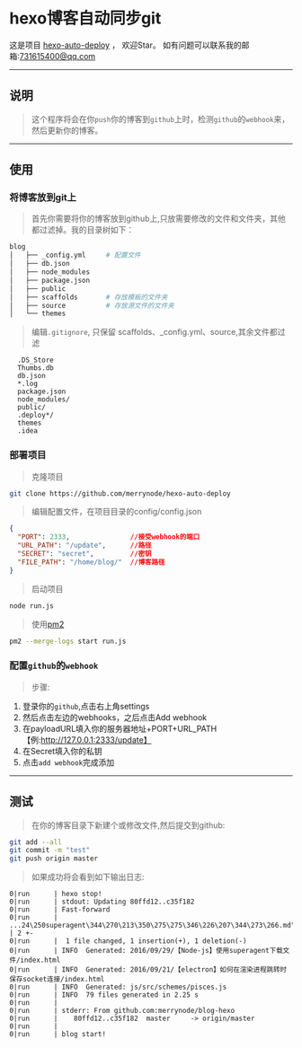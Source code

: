 # hexo博客自动同步git

这是项目 [hexo-auto-deploy](https://github.com/merrynode/hexo-auto-deploy) ，
欢迎Star。
如有问题可以联系我的邮箱:731615400@qq.com
******
## 说明

> 这个程序将会在你`push`你的博客到`github`上时，检测`github`的`webhook`来，然后更新你的博客。

******
## 使用

### 将博客放到git上
>首先你需要将你的博客放到github上,只放需要修改的文件和文件夹，其他都过滤掉。我的目录树如下：

```bash
blog
│   ├── _config.yml     # 配置文件
│   ├── db.json
│   ├── node_modules
│   ├── package.json
│   ├── public
│   ├── scaffolds       # 存放模板的文件夹
│   ├── source          # 存放源文件的文件夹
│   └── themes
```

>编辑`.gitignore`, 只保留 scaffolds、_config.yml、source,其余文件都过滤

```
  .DS_Store
  Thumbs.db
  db.json
  *.log
  package.json
  node_modules/
  public/
  .deploy*/
  themes
  .idea
```

### 部署项目

>克隆项目

```bash
git clone https://github.com/merrynode/hexo-auto-deploy
```

>编辑配置文件，在项目目录的config/config.json

```json
{
  "PORT": 2333,               //接受webhook的端口
  "URL_PATH": "/update",      //路径
  "SECRET": "secret",         //密钥
  "FILE_PATH": "/home/blog/"  //博客路径
}
```

>启动项目

```bash
node run.js
```
>使用[pm2](http://pm2.keymetrics.io/docs/usage/quick-start/)

```bash
pm2 --merge-logs start run.js
```

### 配置`github`的`webhook`

>步骤:

1. 登录你的`github`,点击右上角settings
2. 然后点击左边的webhooks，之后点击Add webhook
3. 在payloadURL填入你的服务器地址+PORT+URL_PATH 【例:http://127.0.0.1:2333/update】
4. 在Secret填入你的私钥
5. 点击`add webhook`完成添加

******
## 测试
>在你的博客目录下新建个或修改文件,然后提交到github:

```bash
git add --all
git commit -m "test"
git push origin master
```
>如果成功将会看到如下输出日志:

```
0|run      | hexo stop!
0|run      | stdout: Updating 80ffd12..c35f182
0|run      | Fast-forward
0|run      |  ...24\250superagent\344\270\213\350\275\275\346\226\207\344\273\266.md" | 2 +-
0|run      |  1 file changed, 1 insertion(+), 1 deletion(-)
0|run      | INFO  Generated: 2016/09/29/【Node-js】使用superagent下载文件/index.html
0|run      | INFO  Generated: 2016/09/21/【electron】如何在渲染进程跳转时保存socket连接/index.html
0|run      | INFO  Generated: js/src/schemes/pisces.js
0|run      | INFO  79 files generated in 2.25 s
0|run      | 
0|run      | stderr: From github.com:merrynode/blog-hexo
0|run      |    80ffd12..c35f182  master     -> origin/master
0|run      | 
0|run      | blog start!
```

